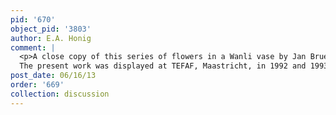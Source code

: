 ```yaml
---
pid: '670'
object_pid: '3803'
author: E.A. Honig
comment: |
  <p>A close copy of this series of flowers in a Wanli vase by Jan Brueghel the Younger (Copper, 48 x 35 cm), is in Madrid, Museo del Prado, #1421 (the Prado attributes it to Jan van Kessel the Elder).<br />
  The present work was displayed at TEFAF, Maastricht, in 1992 and 1993.</p>
post_date: 06/16/13
order: '669'
collection: discussion
---
```

